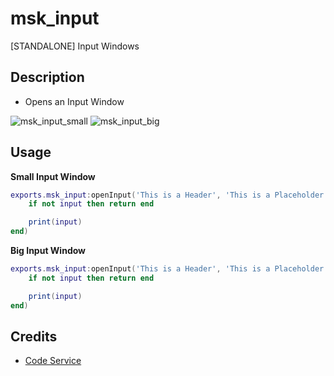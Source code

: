 # msk_input
[STANDALONE] Input Windows

## Description
* Opens an Input Window

![msk_input_small](https://github.com/MSK-Scripts/msk_input/assets/49867381/b579f3a1-fe47-4134-b0f6-002f06d3f7fe)
![msk_input_big](https://github.com/MSK-Scripts/msk_input/assets/49867381/7c74e5fb-3abd-4c12-9f9e-0c11154d3266)

## Usage

**Small Input Window**
```lua
exports.msk_input:openInput('This is a Header', 'This is a Placeholder', function(input)
    if not input then return end

    print(input)
end)
```

**Big Input Window**
```lua
exports.msk_input:openInput('This is a Header', 'This is a Placeholder', true, function(input)
    if not input then return end

    print(input)
end)
```

## Credits
* [Code Service](https://discord.com/invite/Z4Xv5zBQms)
